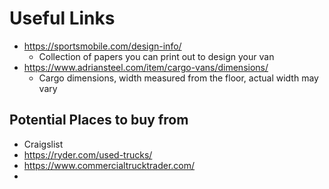# Useful Links

* https://sportsmobile.com/design-info/
  * Collection of papers you can print out to design your van
* https://www.adriansteel.com/item/cargo-vans/dimensions/
  * Cargo dimensions, width measured from the floor, actual width may vary


## Potential Places to buy from

* Craigslist
* https://ryder.com/used-trucks/
* https://www.commercialtrucktrader.com/
* 